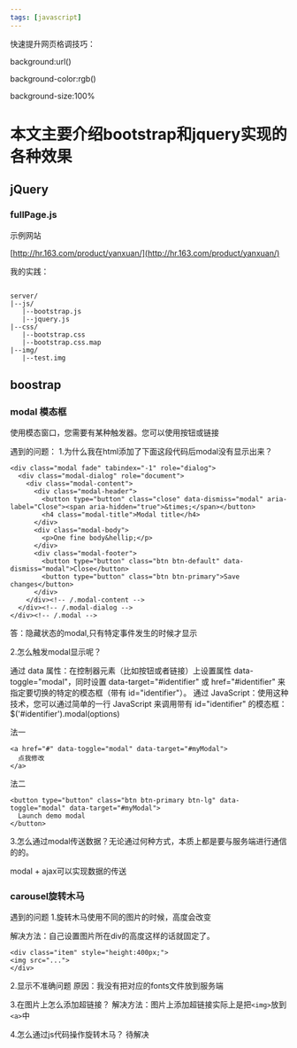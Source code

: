 ```yaml
---
tags: [javascript]
---
```


快速提升网页格调技巧：

background:url()

background-color:rgb()

background-size:100%
# 本文主要介绍bootstrap和jquery实现的各种效果

## jQuery

### fullPage.js

示例网站

[http://hr.163.com/product/yanxuan/](http://hr.163.com/product/yanxuan/)


我的实践：
```

server/
|--js/
   |--bootstrap.js
   |--jquery.js
|--css/
   |--bootstrap.css
   |--bootstrap.css.map
|--img/
   |--test.img
```


## boostrap 

### modal 模态框
使用模态窗口，您需要有某种触发器。您可以使用按钮或链接

遇到的问题：
1.为什么我在html添加了下面这段代码后modal没有显示出来？
```
<div class="modal fade" tabindex="-1" role="dialog">
  <div class="modal-dialog" role="document">
    <div class="modal-content">
      <div class="modal-header">
        <button type="button" class="close" data-dismiss="modal" aria-label="Close"><span aria-hidden="true">&times;</span></button>
        <h4 class="modal-title">Modal title</h4>
      </div>
      <div class="modal-body">
        <p>One fine body&hellip;</p>
      </div>
      <div class="modal-footer">
        <button type="button" class="btn btn-default" data-dismiss="modal">Close</button>
        <button type="button" class="btn btn-primary">Save changes</button>
      </div>
    </div><!-- /.modal-content -->
  </div><!-- /.modal-dialog -->
</div><!-- /.modal -->
```

答：隐藏状态的modal,只有特定事件发生的时候才显示

2.怎么触发modal显示呢？

通过 data 属性：在控制器元素（比如按钮或者链接）上设置属性 data-toggle="modal"，同时设置 data-target="#identifier" 或 href="#identifier" 来指定要切换的特定的模态框（带有 id="identifier"）。
通过 JavaScript：使用这种技术，您可以通过简单的一行 JavaScript 来调用带有 id="identifier" 的模态框：
$('#identifier').modal(options)

法一
```
<a href="#" data-toggle="modal" data-target="#myModal">
  点我修改	
</a>
```
法二
```
<button type="button" class="btn btn-primary btn-lg" data-toggle="modal" data-target="#myModal">
  Launch demo modal
</button>
```

3.怎么通过modal传送数据？无论通过何种方式，本质上都是要与服务端进行通信的的。

modal + ajax可以实现数据的传送


### carousel旋转木马

遇到的问题
1.旋转木马使用不同的图片的时候，高度会改变

解决方法：自己设置图片所在div的高度这样的话就固定了。

```
<div class="item" style="height:400px;">
<img src="...">
</div>
```

2.<span class="glyphicon glyphicon-chevron-right" aria-hidden="true"></span>显示不准确问题
原因：我没有把对应的fonts文件放到服务端

3.在图片上怎么添加超链接？
解决方法：图片上添加超链接实际上是把`<img>`放到`<a>`中

4.怎么通过js代码操作旋转木马？
待解决

